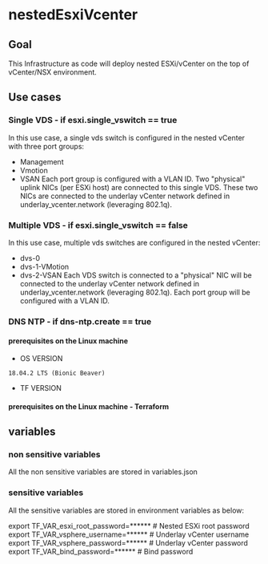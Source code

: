 # nestedEsxiVcenter

## Goal

This Infrastructure as code will deploy nested ESXi/vCenter on the top of vCenter/NSX environment.

## Use cases

### Single VDS - if esxi.single_vswitch == true
In this use case, a single vds switch is configured in the nested vCenter with three port groups:
- Management
- Vmotion
- VSAN
Each port group is configured with a VLAN ID.
Two "physical" uplink NICs (per ESXi host) are connected to this single VDS.
These two NICs are connected to the underlay vCenter network defined in underlay_vcenter.network (leveraging 802.1q).

### Multiple VDS - if esxi.single_vswitch == false
In this use case, multiple vds switches are configured in the nested vCenter:
- dvs-0
- dvs-1-VMotion
- dvs-2-VSAN 
Each VDS switch is connected to a "physical" NIC will be connected to the underlay vCenter network defined in underlay_vcenter.network (leveraging 802.1q).
Each port group will be configured with a VLAN ID. 




### DNS NTP - if dns-ntp.create == true

#### prerequisites on the Linux machine
- OS VERSION
```
18.04.2 LTS (Bionic Beaver)
```
- TF VERSION
#### prerequisites on the Linux machine - Terraform



## variables

### non sensitive variables

All the non sensitive variables are stored in variables.json

### sensitive variables

All the sensitive variables are stored in environment variables as below:

export TF_VAR_esxi_root_password=******              # Nested ESXi root password
export TF_VAR_vsphere_username=******                # Underlay vCenter username
export TF_VAR_vsphere_password=******                # Underlay vCenter password
export TF_VAR_bind_password=******                   # Bind password